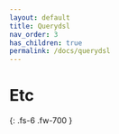 ```yaml
---
layout: default
title: Querydsl
nav_order: 3
has_children: true
permalink: /docs/querydsl
---
```


# Etc
{: .fs-6 .fw-700 }



